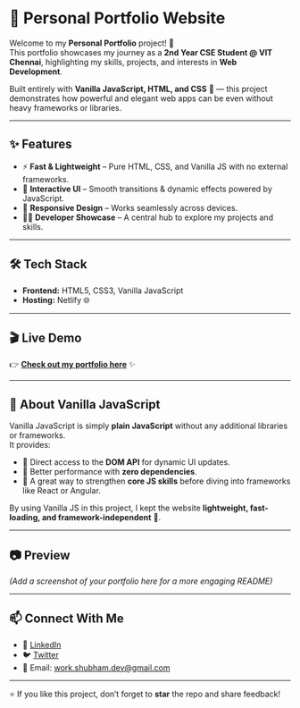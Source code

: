 # 🌟 Personal Portfolio Website  

Welcome to my **Personal Portfolio** project! 🚀  
This portfolio showcases my journey as a **2nd Year CSE Student @ VIT Chennai**, highlighting my skills, projects, and interests in **Web Development**.  

Built entirely with **Vanilla JavaScript, HTML, and CSS** 🎨 — this project demonstrates how powerful and elegant web apps can be even without heavy frameworks or libraries.  

---

## ✨ Features  
- ⚡ **Fast & Lightweight** – Pure HTML, CSS, and Vanilla JS with no external frameworks.  
- 🎯 **Interactive UI** – Smooth transitions & dynamic effects powered by JavaScript.  
- 📱 **Responsive Design** – Works seamlessly across devices.  
- 🧑‍💻 **Developer Showcase** – A central hub to explore my projects and skills.  

---

## 🛠️ Tech Stack  
- **Frontend:** HTML5, CSS3, Vanilla JavaScript  
- **Hosting:** Netlify 🌐  

---

## 🎬 Live Demo  
👉 [**Check out my portfolio here**](https://portfolio-shubham-mitra.netlify.app/) ✨  

---

## 📌 About Vanilla JavaScript  
Vanilla JavaScript is simply **plain JavaScript** without any additional libraries or frameworks.  
It provides:  
- 🔹 Direct access to the **DOM API** for dynamic UI updates.  
- 🔹 Better performance with **zero dependencies**.  
- 🔹 A great way to strengthen **core JS skills** before diving into frameworks like React or Angular.  

By using Vanilla JS in this project, I kept the website **lightweight, fast-loading, and framework-independent** 🚀.  

---

## 📷 Preview  
_(Add a screenshot of your portfolio here for a more engaging README)_  

---

## 📫 Connect With Me  
- 💼 [LinkedIn](https://www.linkedin.com/in/shubham-kumar-mitra-335626336/)  
- 🐦 [Twitter](https://x.com/mitra9917)  
- 📧 Email: work.shubham.dev@gmail.com  

---

⭐ If you like this project, don’t forget to **star** the repo and share feedback!  
